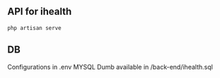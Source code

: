 ## API for ihealth

```
php artisan serve
```

## DB

Configurations in .env
MYSQL Dumb available in /back-end/ihealth.sql
